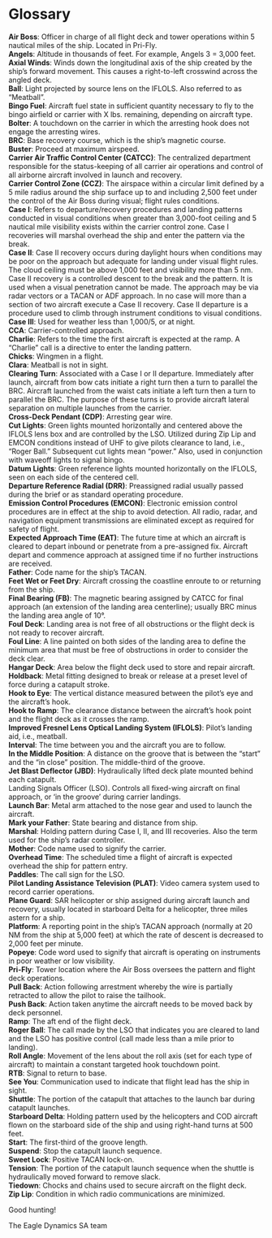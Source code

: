 # Glossary

**Air Boss**: Officer in charge of all flight deck and tower operations within 5 nautical miles of the ship. Located in
Pri-Fly.<br>
**Angels**: Altitude in thousands of feet. For example, Angels 3 = 3,000 feet.<br>
**Axial Winds**: Winds down the longitudinal axis of the ship created by the ship’s forward movement. This
causes a right-to-left crosswind across the angled deck.<br>
**Ball**: Light projected by source lens on the IFLOLS. Also referred to as “Meatball”.<br>
**Bingo Fuel**: Aircraft fuel state in sufficient quantity necessary to fly to the bingo airfield or carrier with X lbs.
remaining, depending on aircraft type.<br>
**Bolter**: A touchdown on the carrier in which the arresting hook does not engage the arresting wires.<br>
**BRC**: Base recovery course, which is the ship’s magnetic course.<br>
**Buster**: Proceed at maximum airspeed.<br>
**Carrier Air Traffic Control Center (CATCC)**: The centralized department responsible for the status-keeping of
all carrier air operations and control of all airborne aircraft involved in launch and recovery.<br>
**Carrier Control Zone (CCZ)**: The airspace within a circular limit defined by a 5 mile radius around the ship
surface up to and including 2,500 feet under the control of the Air Boss during visual; flight rules conditions.<br>
**Case I**: Refers to departure/recovery procedures and landing patterns conducted in visual conditions when
greater than 3,000-foot ceiling and 5 nautical mile visibility exists within the carrier control zone. Case I
recoveries will marshal overhead the ship and enter the pattern via the break.<br>
**Case II**: Case II recovery occurs during daylight hours when conditions may be poor on the approach but
adequate for landing under visual flight rules. The cloud ceiling must be above 1,000 feet and visibility more
than 5 nm. Case II recovery is a controlled descent to the break and the pattern. It is used when a visual
penetration cannot be made. The approach may be via radar vectors or a TACAN or ADF approach. In no case
will more than a section of two aircraft execute a Case II recovery. Case II departure is a procedure used to
climb through instrument conditions to visual conditions.<br>
**Case III**: Used for weather less than 1,000/5, or at night.<br>
**CCA**: Carrier-controlled approach.<br>
**Charlie**: Refers to the time the first aircraft is expected at the ramp. A “Charlie” call is a directive to enter the
landing pattern.<br>
**Chicks**: Wingmen in a flight.<br>
**Clara**: Meatball is not in sight.<br>
**Clearing Turn**: Associated with a Case I or II departure. Immediately after launch, aircraft from bow cats initiate
a right turn then a turn to parallel the BRC. Aircraft launched from the waist cats initiate a left turn then a turn to
parallel the BRC. The purpose of these turns is to provide aircraft lateral separation on multiple launches from
the carrier.<br>
**Cross-Deck Pendant (CDP)**: Arresting gear wire.<br>
**Cut Lights**: Green lights mounted horizontally and centered above the IFLOLS lens box and are controlled by
the LSO. Utilized during Zip Lip and EMCON conditions instead of UHF to give pilots clearance to land, i.e.,
“Roger Ball.” Subsequent cut lights mean “power.” Also, used in conjunction with waveoff lights to signal bingo.<br>
**Datum Lights**: Green reference lights mounted horizontally on the IFLOLS, seen on each side of the centered
cell.<br>
**Departure Reference Radial (DRR)**: Preassigned radial usually passed during the brief or as standard
operating procedure.<br>
**Emission Control Procedures (EMCON)**: Electronic emission control procedures are in effect at the ship to
avoid detection. All radio, radar, and navigation equipment transmissions are eliminated except as required for
safety of flight.<br>
**Expected Approach Time (EAT)**: The future time at which an aircraft is cleared to depart inbound or penetrate
from a pre-assigned fix. Aircraft depart and commence approach at assigned time if no further instructions are
received.<br>
**Father**: Code name for the ship’s TACAN.<br>
**Feet Wet or Feet Dry**: Aircraft crossing the coastline enroute to or returning from the ship.<br>
**Final Bearing (FB)**: The magnetic bearing assigned by CATCC for final approach (an extension of the landing
area centerline); usually BRC minus the landing area angle of 10°.<br>
**Foul Deck**: Landing area is not free of all obstructions or the flight deck is not ready to recover aircraft.<br>
**Foul Line**: A line painted on both sides of the landing area to define the minimum area that must be free of
obstructions in order to consider the deck clear.<br>
**Hangar Deck**: Area below the flight deck used to store and repair aircraft.<br>
**Holdback**: Metal fitting designed to break or release at a preset level of force during a catapult stroke.<br>
**Hook to Eye**: The vertical distance measured between the pilot’s eye and the aircraft’s hook.<br>
**Hook to Ramp**: The clearance distance between the aircraft’s hook point and the flight deck as it crosses the
ramp.<br>
**Improved Fresnel Lens Optical Landing System (IFLOLS)**: Pilot’s landing aid, i.e., meatball.<br>
**Interval**: The time between you and the aircraft you are to follow.<br>
**In the Middle Position**: A distance on the groove that is between the “start” and the “in close” position. The
middle-third of the groove.<br>
**Jet Blast Deflector (JBD)**: Hydraulically lifted deck plate mounted behind each catapult.<br>
Landing Signals Officer (LSO). Controls all fixed-wing aircraft on final approach, or ‘in the groove’ during
carrier landings.<br>
**Launch Bar**: Metal arm attached to the nose gear and used to launch the aircraft.<br>
**Mark your Father**: State bearing and distance from ship.<br>
**Marshal**: Holding pattern during Case I, II, and III recoveries. Also the term used for the ship’s radar controller.<br>
**Mother**: Code name used to signify the carrier.<br>
**Overhead Time**: The scheduled time a flight of aircraft is expected overhead the ship for pattern entry.<br>
**Paddles**: The call sign for the LSO.<br>
**Pilot Landing Assistance Television (PLAT)**: Video camera system used to record carrier operations.<br>
**Plane Guard**: SAR helicopter or ship assigned during aircraft launch and recovery, usually located in starboard
Delta for a helicopter, three miles astern for a ship.<br>
**Platform**: A reporting point in the ship’s TACAN approach (normally at 20 NM from the ship at 5,000 feet) at
which the rate of descent is decreased to 2,000 feet per minute.<br>
**Popeye**: Code word used to signify that aircraft is operating on instruments in poor weather or low visibility.<br>
**Pri-Fly**: Tower location where the Air Boss oversees the pattern and flight deck operations.<br>
**Pull Back**: Action following arrestment whereby the wire is partially retracted to allow the pilot to raise the
tailhook.<br>
**Push Back**: Action taken anytime the aircraft needs to be moved back by deck personnel.<br>
**Ramp**: The aft end of the flight deck.<br>
**Roger Ball**: The call made by the LSO that indicates you are cleared to land and the LSO has positive control
(call made less than a mile prior to landing).<br>
**Roll Angle**: Movement of the lens about the roll axis (set for each type of aircraft) to maintain a constant
targeted hook touchdown point.<br>
**RTB**: Signal to return to base.<br>
**See You**: Communication used to indicate that flight lead has the ship in sight.<br>
**Shuttle**: The portion of the catapult that attaches to the launch bar during catapult launches.<br>
**Starboard Delta**: Holding pattern used by the helicopters and COD aircraft flown on the starboard side of the
ship and using right-hand turns at 500 feet.<br>
**Start**: The first-third of the groove length.<br>
**Suspend**: Stop the catapult launch sequence.<br>
**Sweet Lock**: Positive TACAN lock-on.<br>
**Tension**: The portion of the catapult launch sequence when the shuttle is hydraulically moved forward to
remove slack.<br>
**Tiedown**: Chocks and chains used to secure aircraft on the flight deck.<br>
**Zip Lip**: Condition in which radio communications are minimized.<br>

Good hunting!

The Eagle Dynamics SA team
